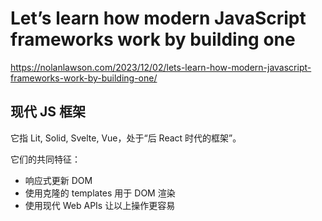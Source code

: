 # Let’s learn how modern JavaScript frameworks work by building one

https://nolanlawson.com/2023/12/02/lets-learn-how-modern-javascript-frameworks-work-by-building-one/

## 现代 JS 框架

它指 Lit, Solid, Svelte, Vue，处于“后 React 时代的框架”。

它们的共同特征：

- 响应式更新 DOM
- 使用克隆的 templates 用于 DOM 渲染
- 使用现代 Web APIs 让以上操作更容易
